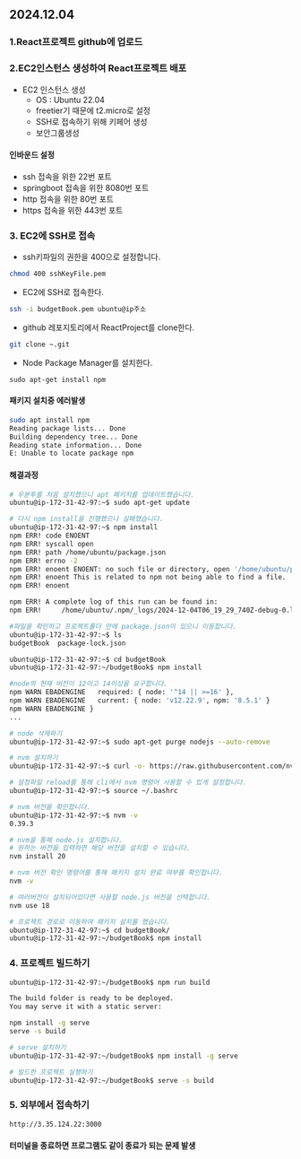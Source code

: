 ## 2024.12.04
### 1.React프로젝트 github에 업로드
### 2.EC2인스턴스 생성하여 React프로젝트 배포
- EC2 인스턴스 생성
  - OS : Ubuntu 22.04
  - freetier기 때문에 t2.micro로 설정
  - SSH로 접속하기 위해 키페어 생성
  - 보안그룹생성

#### 인바운드 설정
- ssh 접속을 위한 22번 포트
- springboot 접속을 위한 8080번 포트
- http 접속을 위한 80번 포트
- https 접속을 위한 443번 포트

### 3. EC2에 SSH로 접속
- ssh키파일의 권한을 400으로 설정합니다.
```bash
chmod 400 sshKeyFile.pem
```
- EC2에 SSH로 접속한다.
```bash
ssh -i budgetBook.pem ubuntu@ip주소
```
- github 레포지토리에서 ReactProject를 clone한다.
```bash
git clone ~.git
```
- Node Package Manager를 설치한다.
```
sudo apt-get install npm
```
#### 패키지 설치중 에러발생
```bash
sudo apt install npm
Reading package lists... Done
Building dependency tree... Done
Reading state information... Done
E: Unable to locate package npm
```
#### 해결과정
```bash
# 우분투를 처음 설치했으니 apt 패키지를 업데이트했습니다.
ubuntu@ip-172-31-42-97:~$ sudo apt-get update

# 다시 npm install을 진행했으나 실패했습니다.
ubuntu@ip-172-31-42-97:~$ npm install
npm ERR! code ENOENT
npm ERR! syscall open
npm ERR! path /home/ubuntu/package.json
npm ERR! errno -2
npm ERR! enoent ENOENT: no such file or directory, open '/home/ubuntu/package.json'
npm ERR! enoent This is related to npm not being able to find a file.
npm ERR! enoent 

npm ERR! A complete log of this run can be found in:
npm ERR!     /home/ubuntu/.npm/_logs/2024-12-04T06_19_29_740Z-debug-0.log

#파일을 확인하고 프로젝트폴더 안에 package.json이 있으니 이동합니다.
ubuntu@ip-172-31-42-97:~$ ls
budgetBook  package-lock.json

ubuntu@ip-172-31-42-97:~$ cd budgetBook
ubuntu@ip-172-31-42-97:~/budgetBook$ npm install

#node의 현재 버전이 12이고 14이상을 요구합니다.
npm WARN EBADENGINE   required: { node: '^14 || >=16' },
npm WARN EBADENGINE   current: { node: 'v12.22.9', npm: '8.5.1' }
npm WARN EBADENGINE }
...

# node 삭제하기
ubuntu@ip-172-31-42-97:~$ sudo apt-get purge nodejs --auto-remove

# nvm 설치하기
ubuntu@ip-172-31-42-97:~$ curl -o- https://raw.githubusercontent.com/nvm-sh/nvm/v0.39.3/install.sh | bash

# 설정파일 reload를 통해 cli에서 nvm 명령어 사용할 수 있게 설정합니다.
ubuntu@ip-172-31-42-97:~$ source ~/.bashrc

# nvm 버전을 확인합니다.
ubuntu@ip-172-31-42-97:~$ nvm -v
0.39.3

# nvm을 통해 node.js 설치합니다.
# 원하는 버전을 입력하면 해당 버전을 설치할 수 있습니다.
nvm install 20

# nvm 버전 확인 명령어를 통해 패키지 설치 완료 여부를 확인합니다.
nvm -v

# 여러버전이 설치되어있다면 사용할 node.js 버전을 선택합니다.
nvm use 18

# 프로젝트 경로로 이동하여 패키지 설치를 했습니다.
ubuntu@ip-172-31-42-97:~$ cd budgetBook/
ubuntu@ip-172-31-42-97:~/budgetBook$ npm install
```
### 4. 프로젝트 빌드하기
```bash
ubuntu@ip-172-31-42-97:~/budgetBook$ npm run build

The build folder is ready to be deployed.
You may serve it with a static server:

npm install -g serve
serve -s build

# serve 설치하기
ubuntu@ip-172-31-42-97:~/budgetBook$ npm install -g serve

# 빌드한 프로젝트 실행하기
ubuntu@ip-172-31-42-97:~/budgetBook$ serve -s build
```

### 5. 외부에서 접속하기
```bash
http://3.35.124.22:3000
```

#### 터미널을 종료하면 프로그램도 같이 종료가 되는 문제 발생
